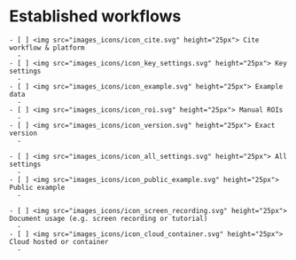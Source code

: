 # Established workflows


````{dropdown} Minimal 
- [ ] <img src="images_icons/icon_cite.svg" height="25px"> Cite workflow & platform
  - 
- [ ] <img src="images_icons/icon_key_settings.svg" height="25px"> Key settings
  - 
- [ ] <img src="images_icons/icon_example.svg" height="25px"> Example data
  - 
- [ ] <img src="images_icons/icon_roi.svg" height="25px"> Manual ROIs
  - 
- [ ] <img src="images_icons/icon_version.svg" height="25px"> Exact version
  - 
````

````{dropdown} Recommended
- [ ] <img src="images_icons/icon_all_settings.svg" height="25px"> All settings
  - 
- [ ] <img src="images_icons/icon_public_example.svg" height="25px"> Public example
  - 
````

````{dropdown} Ideal
- [ ] <img src="images_icons/icon_screen_recording.svg" height="25px"> Document usage (e.g. screen recording or tutorial)
  - 
- [ ] <img src="images_icons/icon_cloud_container.svg" height="25px"> Cloud hosted or container
  - 
````

<!--Notes which will not be shown on the actual page-->